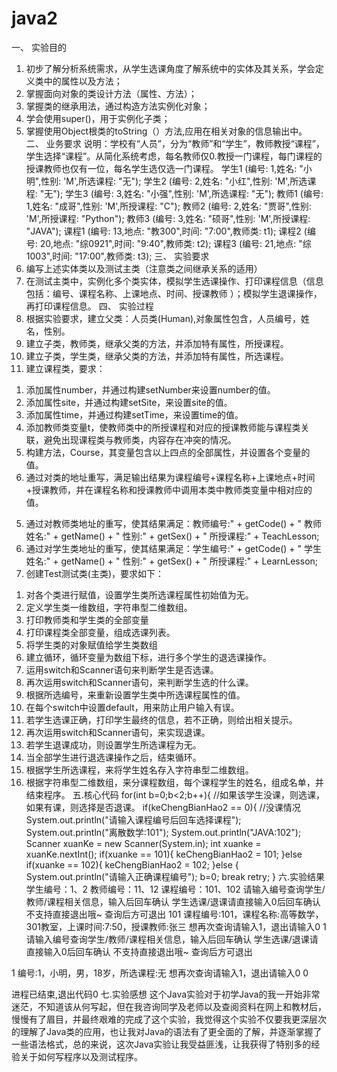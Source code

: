 # java2
一、 实验目的
1. 初步了解分析系统需求，从学生选课角度了解系统中的实体及其关系，学会定义类中的属性以及方法；
2. 掌握面向对象的类设计方法（属性、方法）；
3. 掌握类的继承用法，通过构造方法实例化对象；
4. 学会使用super()，用于实例化子类；
5. 掌握使用Object根类的toString（）方法,应用在相关对象的信息输出中。
二、 业务要求
说明：学校有“人员”，分为“教师”和“学生”，教师教授“课程”，学生选择“课程”。从简化系统考虑，每名教师仅0.教授一门课程，每门课程的授课教师也仅有一位，每名学生选仅选一门课程。
学生1 (编号: 1,姓名: "小明",性别: 'M',所选课程: "无");
学生2 (编号: 2,姓名: "小红",性别: 'M',所选课程: "无");
学生3 (编号: 3,姓名: "小强",性别: 'M',所选课程: "无");
教师1 (编号: 1,姓名: "成哥",性别: 'M',所授课程: "C");
教师2 (编号: 2,姓名: "贾哥",性别: 'M',所授课程: "Python");
教师3 (编号: 3,姓名: "硕哥",性别: 'M',所授课程: "JAVA");
课程1 (编号: 13,地点: "教300",时间: "7:00",教师类: t1);
课程2 (编号: 20,地点: "综0921",时间: "9:40",教师类: t2);
课程3 (编号: 21,地点: "综1003",时间: "17:00",教师类: t3);
三、 实验要求
1. 编写上述实体类以及测试主类（注意类之间继承关系的适用）
2. 在测试主类中，实例化多个类实体，模拟学生选课操作、打印课程信息（信息包括：编号、课程名称、上课地点、时间、授课教师 ）；模拟学生退课操作，再打印课程信息。
四、 实验过程
1. 根据实验要求，建立父类：人员类(Human),对象属性包含，人员编号，姓名，性别。
2. 建立子类，教师类，继承父类的方法，并添加特有属性，所授课程。
3. 建立子类，学生类，继承父类的方法，并添加特有属性，所选课程。
4. 建立课程类，要求：
1) 添加属性number，并通过构建setNumber来设置number的值。
2) 添加属性site，并通过构建setSite，来设置site的值。
3) 添加属性time，并通过构建setTime，来设置time的值。
4) 添加教师类变量t，使教师类中的所授课程和对应的授课教师能与课程类关联，避免出现课程类与教师类，内容存在冲突的情况。
5) 构建方法，Course，其变量包含以上四点的全部属性，并设置各个变量的值。
6) 通过对类的地址重写，满足输出结果为课程编号+课程名称+上课地点+时间+授课教师，并在课程名称和授课教师中调用本类中教师类变量中相对应的值。
5. 通过对教师类地址的重写，使其结果满足：教师编号:" + getCode() + " 教师姓名:" + getName() + " 性别:" + getSex() + " 所授课程:" + TeachLesson;
6. 通过对学生类地址的重写，使其结果满足：学生编号:" + getCode() + " 学生姓名:" + getName() + " 性别:" + getSex() + " 所授课程:" + LearnLesson;
7. 创建Test测试类(主类)，要求如下：
1) 对各个类进行赋值，设置学生类所选课程属性初始值为无。
2) 定义学生类一维数组，字符串型二维数组。
3) 打印教师类和学生类的全部变量
4) 打印课程类全部变量，组成选课列表。
5) 将学生类的对象赋值给学生类数组
6) 建立循环，循环变量为数组下标，进行多个学生的退选课操作。
7) 运用switch和Scanner语句来判断学生是否选课。
8) 再次运用switch和Scanner语句，来判断学生选的什么课。
9) 根据所选编号，来重新设置学生类中所选课程属性的值。
10) 在每个switch中设置default，用来防止用户输入有误。
11) 若学生选课正确，打印学生最终的信息，若不正确，则给出相关提示。
12) 再次运用switch和Scanner语句，来实现退课。
13) 若学生退课成功，则设置学生所选课程为无。
14) 当全部学生进行退选课操作之后，结束循环。
15) 根据学生所选课程，来将学生姓名存入字符串型二维数组。
16) 根据字符串型二维数组，来分课程数组，每个课程学生的姓名，组成名单，并结束程序。
五.核心代码
for(int b=0;b<2;b++){               //如果该学生没课，则选课，如果有课，则选择是否退课。
    if(keChengBianHao2 == 0){       //没课情况
        System.out.println("请输入课程编号后回车选择课程");
        System.out.println("离散数学:101");
        System.out.println("JAVA:102");
        Scanner xuanKe = new Scanner(System.in);
        int xuanke = xuanKe.nextInt();
        if(xuanke == 101){
            keChengBianHao2 = 101;
        }else if(xuanke == 102){
            keChengBianHao2 = 102;
        }else {
            System.out.println("请输入正确课程编号");
            b=0;
            break retry;
        }
六.实验结果
学生编号：1、2
教师编号：11、12
课程编号：101、102
请输入编号查询学生/教师/课程相关信息，输入后回车确认
学生选课/退课请直接输入0后回车确认
不支持直接退出哦~ 查询后方可退出
101
课程编号:101，课程名称:高等数学，301教室，上课时间:7:50，授课教师:张三
想再次查询请输入1，退出请输入0
1
请输入编号查询学生/教师/课程相关信息，输入后回车确认
学生选课/退课请直接输入0后回车确认
不支持直接退出哦~ 查询后方可退出

1
编号:1，小明，男，18岁，所选课程:无
想再次查询请输入1，退出请输入0
0

进程已结束,退出代码0
七.实验感想
这个Java实验对于初学Java的我一开始非常迷茫，不知道该从何写起，但在我咨询同学及老师以及查阅资料在网上和教材后，慢慢有了眉目，并最终艰难的完成了这个实验，我觉得这个实验不仅要我更深层次的理解了Java类的应用，也让我对Java的语法有了更全面的了解，并逐渐掌握了一些语法格式，总的来说，这次Java实验让我受益匪浅，让我获得了特别多的经验关于如何写程序以及测试程序。
